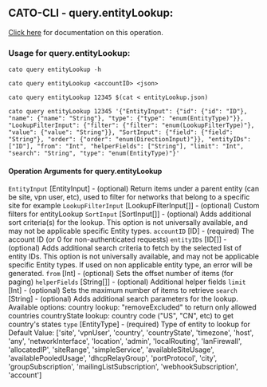 
## CATO-CLI - query.entityLookup:
[Click here](https://api.catonetworks.com/documentation/#query-entityLookup) for documentation on this operation.

### Usage for query.entityLookup:

`cato query entityLookup -h`

`cato query entityLookup <accountID> <json>`

`cato query entityLookup 12345 $(cat < entityLookup.json)`

`cato query entityLookup 12345 '{"EntityInput": {"id": {"id": "ID"}, "name": {"name": "String"}, "type": {"type": "enum(EntityType)"}}, "LookupFilterInput": {"filter": {"filter": "enum(LookupFilterType)"}, "value": {"value": "String"}}, "SortInput": {"field": {"field": "String"}, "order": {"order": "enum(DirectionInput)"}}, "entityIDs": ["ID"], "from": "Int", "helperFields": ["String"], "limit": "Int", "search": "String", "type": "enum(EntityType)"}'`

#### Operation Arguments for query.entityLookup ####
`EntityInput` [EntityInput] - (optional) Return items under a parent entity (can be site, vpn user, etc),
used to filter for networks that belong to a specific site for example 
`LookupFilterInput` [LookupFilterInput[]] - (optional) Custom filters for entityLookup 
`SortInput` [SortInput[]] - (optional) Adds additional sort criteria(s) for the lookup.
This option is not universally available, and may not be applicable specific Entity types. 
`accountID` [ID] - (required) The account ID (or 0 for non-authenticated requests) 
`entityIDs` [ID[]] - (optional) Adds additional search criteria to fetch by the selected list of entity IDs. This option is not
universally available, and may not be applicable specific Entity types. If used on non applicable entity
type, an error will be generated. 
`from` [Int] - (optional) Sets the offset number of items (for paging) 
`helperFields` [String[]] - (optional) Additional helper fields 
`limit` [Int] - (optional) Sets the maximum number of items to retrieve 
`search` [String] - (optional) Adds additional search parameters for the lookup. Available options:
country lookup: "removeExcluded" to return only allowed countries
countryState lookup: country code ("US", "CN", etc) to get country's states 
`type` [EntityType] - (required) Type of entity to lookup for Default Value: ['site', 'vpnUser', 'country', 'countryState', 'timezone', 'host', 'any', 'networkInterface', 'location', 'admin', 'localRouting', 'lanFirewall', 'allocatedIP', 'siteRange', 'simpleService', 'availableSiteUsage', 'availablePooledUsage', 'dhcpRelayGroup', 'portProtocol', 'city', 'groupSubscription', 'mailingListSubscription', 'webhookSubscription', 'account']
